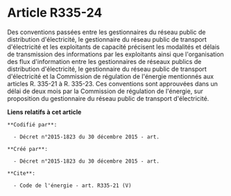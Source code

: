 # Article R335-24

Des conventions passées entre les gestionnaires du réseau public de distribution d'électricité, le gestionnaire du réseau
public de transport d'électricité et les exploitants de capacité précisent les modalités et délais de transmission des
informations par les exploitants ainsi que l'organisation des flux d'information entre les gestionnaires de réseaux publics
de distribution d'électricité, le gestionnaire du réseau public de transport d'électricité et la Commission de régulation de
l'énergie mentionnés aux articles R. 335-21 à R. 335-23. Ces conventions sont approuvées dans un délai de deux mois par la
Commission de régulation de l'énergie, sur proposition du gestionnaire du réseau public de transport d'électricité.

**Liens relatifs à cet article**

	**Codifié par**:

	  - Décret n°2015-1823 du 30 décembre 2015 - art.

	**Créé par**:

	  - Décret n°2015-1823 du 30 décembre 2015 - art.

	**Cite**:

	  - Code de l'énergie - art. R335-21 (V)
